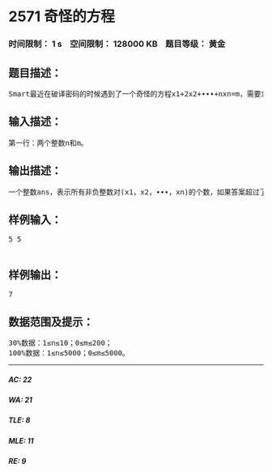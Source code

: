 # 2571 奇怪的方程   
### 时间限制： 1 s&nbsp;&nbsp;&nbsp;&nbsp;空间限制： 128000 KB&nbsp;&nbsp;&nbsp;&nbsp;题目等级： 黄金  
## 题目描述：  

<pre>
Smart最近在破译密码的时候遇到了一个奇怪的方程x1+2x2+∙∙∙+nxn=m，需要求出所有满足方程的非负整数对(x1，x2，∙∙∙，xn)的个数，Smart在1s内就解决了这个问题，你也来试试吧。
</pre>
  
  
## 输入描述：  

<pre>
第一行：两个整数n和m。
</pre>
  
  
## 输出描述：  

<pre>
一个整数ans，表示所有非负整数对(x1，x2，∙∙∙，xn)的个数，如果答案超过了九位数，你只需输出ans mod 109。
</pre>
  
  
## 样例输入：  

<pre>
5 5
 
</pre>
  
  
## 样例输出：  

<pre>
7
</pre>
  
  
## 数据范围及提示：  

<pre>
30%数据：1≤n≤10；0≤m≤200；
100%数据：1≤n≤5000；0≤m≤5000。
</pre>
  
  
***  

##### AC: 22  
##### WA: 21  
##### TLE: 8  
##### MLE: 11  
##### RE: 9  
